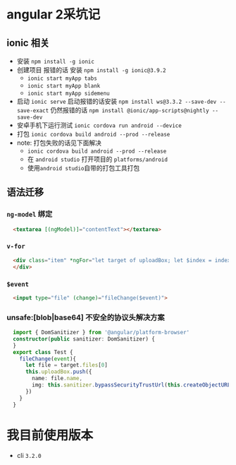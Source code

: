 # angular 2采坑记

## ionic 相关

* 安装 `npm install -g ionic`
* 创建项目 报错的话 安装 `npm install -g ionic@3.9.2`
  * `ionic start myApp tabs`
  * `ionic start myApp blank`
  * `ionic start myApp sidemenu`
* 启动 `ionic serve` 启动报错的话安装 `npm install ws@3.3.2 --save-dev --save-exact` 仍然报错的话 `npm install @ionic/app-scripts@nightly --save-dev` 
* 安卓手机下运行测试 `ionic cordova run android --device`
* 打包 `ionic cordova build android --prod --release`
* note: 打包失败的话见下面解决
  * `ionic cordova build android --prod --release`
  * 在 `android studio` 打开项目的 `platforms/android`
  * 使用`android studio`自带的打包工具打包


## 语法迁移

### `ng-model` 绑定
```html
  <textarea [(ngModel)]="contentText"></textarea>
```

### `v-for` 
```html
  <div class="item" *ngFor="let target of uploadBox; let $index = index">
  </div>
```

### `$event`
```html
  <input type="file" (change)="fileChange($event)">
```

### unsafe:[blob|base64] 不安全的协议头解决方案

```typescript
  import { DomSanitizer } from '@angular/platform-browser'
  constructor(public sanitizer: DomSanitizer) {
  }
  export class Test {
    fileChange(event){
      let file = target.files[0]
      this.uploadBox.push({
        name: file.name,
        img: this.sanitizer.bypassSecurityTrustUrl(this.createObjectURL(file))
      })
    }
  }
```


# 我目前使用版本
* cli `3.2.0`
